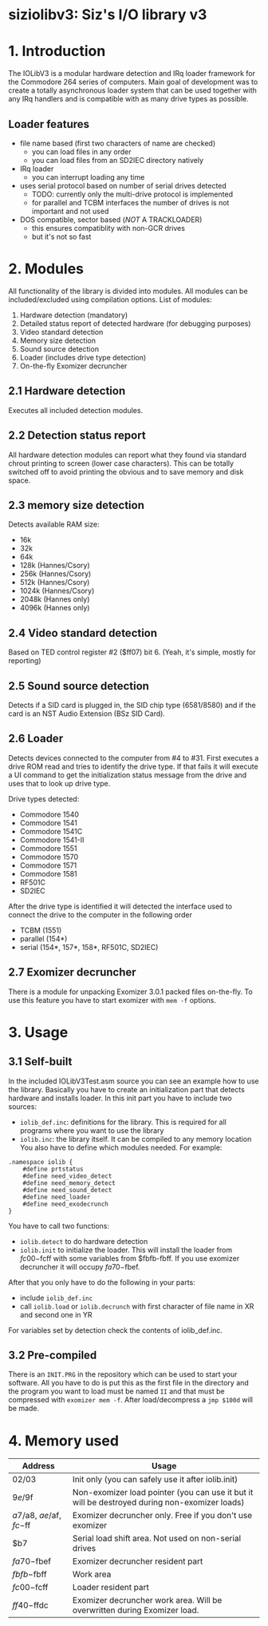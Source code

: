 # siziolibv3: Siz's I/O library v3

# 1. Introduction
The IOLibV3 is a modular hardware detection and IRq loader framework for the
Commodore 264 series of computers.
Main goal of development was to create a totally asynchronous loader system
that can be used together with any IRq handlers and is compatible with as many
drive types as possible.

## Loader features

* file name based (first two characters of name are checked)
  - you can load files in any order
  - you can load files from an SD2IEC directory natively
* IRq loader
  - you can interrupt loading any time
* uses serial protocol based on number of serial drives detected
  - TODO: currently only the multi-drive protocol is implemented
  - for parallel and TCBM interfaces the number of drives is not important and not used
* DOS compatible, sector based (_NOT_ A TRACKLOADER)
  - this ensures compatiblity with non-GCR drives
  - but it's not so fast

# 2. Modules
All functionality of the library is divided into modules. All modules can be included/excluded using compilation options.
List of modules:
1. Hardware detection (mandatory)
2. Detailed status report of detected hardware (for debugging purposes)
3. Video standard detection
4. Memory size detection
5. Sound source detection
6. Loader (includes drive type detection)
7. On-the-fly Exomizer decruncher

## 2.1 Hardware detection
Executes all included detection modules.

## 2.2 Detection status report
All hardware detection modules can report what they found via standard chrout
printing to screen (lower case characters). This can be totally switched off
to avoid printing the obvious and to save memory and disk space.

## 2.3 memory size detection
Detects available RAM size:
- 16k
- 32k
- 64k
- 128k  (Hannes/Csory)
- 256k  (Hannes/Csory)
- 512k  (Hannes/Csory)
- 1024k (Hannes/Csory)
- 2048k (Hannes only)
- 4096k (Hannes only)
 
## 2.4 Video standard detection
Based on TED control register #2 ($ff07) bit 6.
(Yeah, it's simple, mostly for reporting)
 
## 2.5 Sound source detection
Detects if a SID card is plugged in, the SID chip type (6581/8580) and if the
card is an NST Audio Extension (BSz SID Card).

## 2.6 Loader
Detects devices connected to the computer from #4 to #31.
First executes a drive ROM read and tries to identify the drive type. If that
fails it will execute a UI command to get the initialization status message
from the drive and uses that to look up drive type.

Drive types detected:
- Commodore 1540
- Commodore 1541
- Commodore 1541C
- Commodore 1541-II
- Commodore 1551
- Commodore 1570
- Commodore 1571
- Commodore 1581
- RF501C
- SD2IEC

After the drive type is identified it will detected the interface used to
connect the drive to the computer in the following order
- TCBM (1551)
- parallel (154*)
- serial (154*, 157*, 158*, RF501C, SD2IEC)

## 2.7 Exomizer decruncher
There is a module for unpacking Exomizer 3.0.1 packed files on-the-fly. To use this
feature you have to start exomizer with `mem -f` options.

# 3. Usage
## 3.1 Self-built
In the included IOLibV3Test.asm source you can see an example how to use the
library.
Basically you have to create an initialization part that detects hardware and
installs loader. In this init part you have to include two sources:
- `iolib_def.inc`: definitions for the library. This is required for all programs
  where you want to use the library
- `iolib.inc`: the library itself. It can be compiled to any memory location
You also have to define which modules needed. For example:
```
.namespace iolib {
	#define	prtstatus
	#define need_video_detect
	#define need_memory_detect
	#define need_sound_detect
	#define need_loader
	#define need_exodecrunch
}
```
You have to call two functions:
- `iolib.detect` to do hardware detection
- `iolib.init` to initialize the loader. This will install the loader from $fc00-$fcff
  with some variables from $fbfb-fbff.
  If you use exomizer decruncher it will occupy $fa70-$fbef.

After that you only have to do the following in your parts:
- include `iolib_def.inc`
- call `iolib.load` or `iolib.decrunch` with first character of file name in XR and second
  one in YR

For variables set by detection check the contents of iolib_def.inc.

## 3.2 Pre-compiled
There is an `INIT.PRG` in the repository which can be used to start your software. All you have to do is put this as the first file in the directory and the program you want to load must be named `II` and that must be compressed with `exomizer mem -f`. After load/decompress a `jmp $100d` will be made.

# 4. Memory used
Address | Usage
------- | -----
$02/$03 | Init only (you can safely use it after iolib.init)
$9e/$9f | Non-exomizer load pointer (you can use it but it will be destroyed during non-exomizer loads)
$a7/$a8, $ae/$af, $fc-$ff | Exomizer decruncher only. Free if you don't use exomizer
$b7 | Serial load shift area. Not used on non-serial drives
$fa70-$fbef | Exomizer decruncher resident part
$fbfb-$fbff | Work area
$fc00-$fcff | Loader resident part
$ff40-$ffdc | Exomizer decruncher work area. Will be overwritten during Exomizer load.
